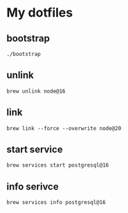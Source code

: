 # My dotfiles

## bootstrap
```shell
./bootstrap
```

## unlink
```shell
brew unlink node@16
```

## link
```shell
brew link --force --overwrite node@20
```

## start service
```shell
brew services start postgresql@16
```

## info serivce
```shell
brew services info postgresql@16
```